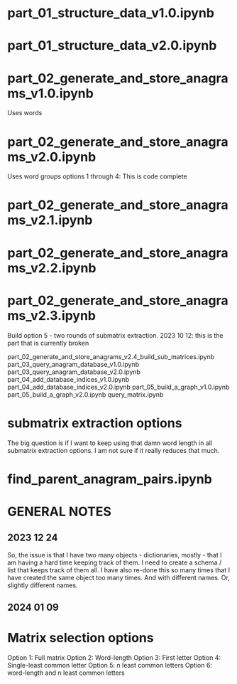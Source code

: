 
# part_01_structure_data_v1.0.ipynb
# part_01_structure_data_v2.0.ipynb
# part_02_generate_and_store_anagrams_v1.0.ipynb
Uses words

# part_02_generate_and_store_anagrams_v2.0.ipynb
Uses word groups
options 1 through 4:
This is code complete


# part_02_generate_and_store_anagrams_v2.1.ipynb
# part_02_generate_and_store_anagrams_v2.2.ipynb
# part_02_generate_and_store_anagrams_v2.3.ipynb
Build option 5 - two rounds of submatrix extraction.
2023 10 12: this is the part that is currently broken


part_02_generate_and_store_anagrams_v2.4_build_sub_matrices.ipynb
part_03_query_anagram_database_v1.0.ipynb
part_03_query_anagram_database_v2.0.ipynb
part_04_add_database_indices_v1.0.ipynb
part_04_add_database_indices_v2.0.ipynb
part_05_build_a_graph_v1.0.ipynb
part_05_build_a_graph_v2.0.ipynb
query_matrix.ipynb

# submatrix extraction options
The big question is if I want to keep using that damn word length in all submatrix 
extraction options. I am not sure if it really reduces that much. 



# find_parent_anagram_pairs.ipynb

# GENERAL NOTES
## 2023 12 24
So, the issue is that I have two many objects - dictionaries, mostly - that I am having a hard time keeping track of them.
I need to create a schema / list that keeps track of them all. 
I have also re-done this so many times that I have created the same object too many times. And with different names. Or, slightly different names.


## 2024 01 09
# Matrix selection options
Option 1: Full matrix
Option 2: Word-length
Option 3: First letter
Option 4: Single-least common letter
Option 5: n least common letters
Option 6: word-length and n least common letters




